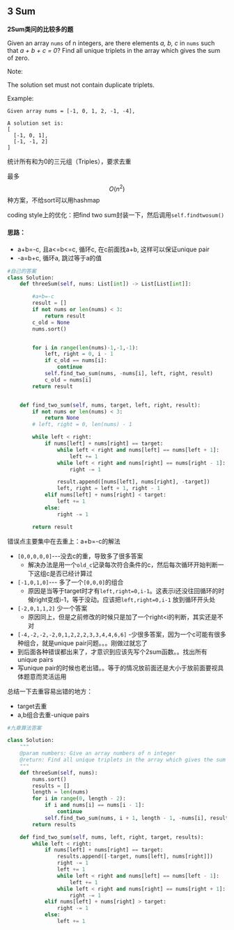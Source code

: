 ## 3 Sum

**2Sum类问的比较多的题**

Given an array `nums` of n integers, are there elements _a, b, c_ in `nums` such that _a + b + c = 0_? Find all unique triplets in the array which gives the sum of zero.

Note:

The solution set must not contain duplicate triplets.

Example:

```
Given array nums = [-1, 0, 1, 2, -1, -4],

A solution set is:
[
  [-1, 0, 1],
  [-1, -1, 2]
]
```

统计所有和为0的三元组（Triples），要求去重

最多$$O(n^2)$$种方案，不给sort可以用hashmap

coding style上的优化：把find two sum封装一下，然后调用`self.findtwosum()`

#### 思路：

* a+b=-c, 且a&lt;=b&lt;=c, 循环c, 在c前面找a+b, 这样可以保证unique pair
* -a=b+c, 循环a, 跳过等于a的值

```py
#自己的答案
class Solution:
    def threeSum(self, nums: List[int]) -> List[List[int]]:

        #a+b=-c
        result = []
        if not nums or len(nums) < 3:
            return result
        c_old = None
        nums.sort()


        for i in range(len(nums)-1,-1,-1):
            left, right = 0, i - 1
            if c_old == nums[i]:
                continue
            self.find_two_sum(nums, -nums[i], left, right, result)
            c_old = nums[i]
        return result


    def find_two_sum(self, nums, target, left, right, result):
        if not nums or len(nums) < 3:
            return None
        # left, right = 0, len(nums) - 1

        while left < right:
            if nums[left] + nums[right] == target:
                while left < right and nums[left] == nums[left + 1]:
                    left += 1
                while left < right and nums[right] == nums[right - 1]:
                    right -= 1

                result.append([nums[left], nums[right], -target])
                left, right = left + 1, right - 1
            elif nums[left] + nums[right] < target:
                left += 1
            else:
                right -= 1

        return result
```

错误点主要集中在去重上：a+b=-c的解法  
- ``[0,0,0,0,0]``---没去c的重，导致多了很多答案
   - 解决办法是用一个``old_c``记录每次符合条件的c，然后每次循环开始判断一下这组c是否已经计算过 
- ``[-1,0,1,0]``---  多了一个``[0,0,0]``的组合
    - 原因是当等于target时才有``left,right=0,i-1``。这表示i还没往回循环的时候right变成i-1，等于没动。应该把``left,right=0,i-1`` 放到循环开头处
- ``[-2,0,1,1,2]`` 少一个答案  
    - 原因同上，但是之前修改的时候只是加了一个right<i的判断，其实还是不对
- ``[-4,-2,-2,-2,0,1,2,2,2,3,3,4,4,6,6]`` 
    -少很多答案，因为一个c可能有很多种组合，就是unique pair问题。。。刚做过就忘了  
- 到后面各种错误都出来了，才意识到应该先写个2sum函数。。找出所有unique pairs
 - 写unique pair的时候也老出错。。等于的情况放前面还是大小于放前面要视具体题意而灵活运用

总结一下去重容易出错的地方：
- target去重
- a,b组合去重-unique pairs




```py
#九章算法答案

class Solution:
    """
    @param numbers: Give an array numbers of n integer
    @return: Find all unique triplets in the array which gives the sum of zero.
    """
    def threeSum(self, nums):
        nums.sort()
        results = []
        length = len(nums)
        for i in range(0, length - 2):
            if i and nums[i] == nums[i - 1]:
                continue
            self.find_two_sum(nums, i + 1, length - 1, -nums[i], results)
        return results

    def find_two_sum(self, nums, left, right, target, results):
        while left < right:
            if nums[left] + nums[right] == target:
                results.append([-target, nums[left], nums[right]])
                right -= 1
                left += 1
                while left < right and nums[left] == nums[left - 1]:
                    left += 1
                while left < right and nums[right] == nums[right + 1]:
                    right -= 1
            elif nums[left] + nums[right] > target:
                right -= 1
            else:
                left += 1

```


